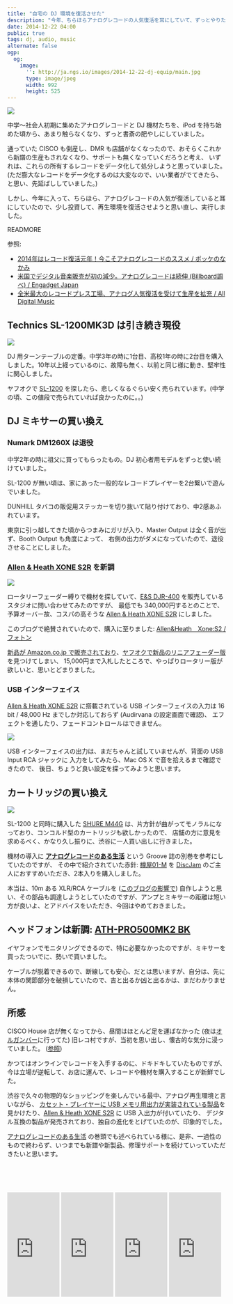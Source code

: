 ```yaml
---
title: "自宅の DJ 環境を復活させた"
description: "今年、ちらほらアナログレコードの人気復活を耳にしていて、ずっとやりたかった自宅の DJ 環境の復活をしました。"
date: 2014-12-22 04:00
public: true
tags: dj, audio, music
alternate: false
ogp:
  og:
    image:
      '': http://ja.ngs.io/images/2014-12-22-dj-equip/main.jpg
      type: image/jpeg
      width: 992
      height: 525
---
```


![](2014-12-22-dj-equip/main.jpg)

中学〜社会人初期に集めたアナログレコードと DJ 機材たちを、iPod を持ち始めた頃から、あまり触らなくなり、ずっと書斎の肥やしにしていました。

通っていた CISCO も倒産し、DMR も店舗がなくなったので、おそらくこれから新譜の生産もされなくなり、サポートも無くなっていくだろうと考え、
いずれは、これらの所有するレコードをデータ化して処分しようと思っていました。
(ただ膨大なレコードをデータ化するのは大変なので、いい業者がでてきたら、と思い、先延ばししていました。)

しかし、今年に入って、ちらほら、アナログレコードの人気が復活していると耳にしていたので、少し投資して、再生環境を復活させようと思い直し、実行しました。

READMORE

参照:

- [2014年はレコード復活元年！今こそアナログレコードのススメ / ポッケのなかみ](http://www.pocke.co.jp/blog/private/record-no-susume/)
- [米国でデジタル音楽販売が初の減少。アナログレコードは続伸 (Billboard調べ) / Engadget Japan](http://japanese.engadget.com/2014/01/04/digitalmusic/)
- [全米最大のレコードプレス工場、アナログ人気復活を受けて生産を拡充 / All Digital Music](http://jaykogami.com/2014/05/7343.html)

## Technics SL-1200MK3D は引き続き現役

![](2014-12-22-dj-equip/sl-1200.jpg)

DJ 用ターンテーブルの定番。中学3年の時に1台目、高校1年の時に2台目を購入しました。10年以上経っているのに、故障も無く、以前と同じ様に動き、堅牢性に関心しました。

ヤフオクで [SL-1200] を探したら、悲しくなるぐらい安く売られています。(中学の頃、この値段で売られていれば良かったのに。。)

## DJ ミキサーの買い換え

### Numark DM1260X は退役

中学2年の時に祖父に買ってもらったもの。DJ 初心者用モデルをずっと使い続けていました。

SL-1200 が無い頃は、家にあった一般的なレコードプレイヤーを2台繋いで遊んでいました。

DUNHILL タバコの販促用ステッカーを切り抜いて貼り付けており、中2感あふれています。

東京に引っ越してきた頃からつまみにガリが入り、Master Output は全く音が出ず、Booth Output も角度によって、
右側の出力がダメになっていたので、退役させることにしました。

### [Allen & Heath XONE S2R] を新調

![](2014-12-22-dj-equip/xone-s2.jpg)

ロータリーフェーダー縛りで機材を探していて、[E&S DJR-400] を販売しているスタジオに問い合わせてみたのですが、
最低でも 340,000円するとのことで、予算オーバー故、コスパの高そうな [Allen & Heath XONE S2R] にしました。

このブログで絶賛されていたので、購入に至りました: [Allen&Heath　Xone:S2 / フォトン](http://photonz.exblog.jp/19437769/)

[新品が Amazon.co.jp で販売されており][Allen & Heath XONE S2R]、[ヤフオクで新品のリニアフェーダー版]を見つけてしまい、
15,000円まで入札したところで、やっぱりロータリー版が欲しいと、思いとどまりました。

### USB インターフェイス

[Allen & Heath XONE S2R] に搭載されている USB インターフェイスの入力は 16 bit / 48,000 Hz までしか対応しておらず (Audirvana の設定画面で確認)、
エフェクトを通したり、フェードコントロールはできません。

![](2014-12-22-dj-equip/audirvana.png)

USB インターフェイスの出力は、まだちゃんと試していませんが、背面の USB Input RCA ジャックに 入力をしてみたら、Mac OS X で音を拾えるまで確認できたので、
後日、ちょうど良い設定を探ってみようと思います。

## カートリッジの買い換え

![](2014-12-22-dj-equip/m01.jpg)

SL-1200 と同時に購入した [SHURE M44G] は、片方針が曲がってモノラルになっており、コンコルド型のカートリッジも欲しかったので、
店舗の方に意見を求めるべく、かなり久し振りに、渋谷に一人買い出しに行きました。

機材の導入に **[アナログレコードのある生活]** という Groove 誌の別巻を参考にしていたのですが、
その中で紹介されていた赤針: [樽屋01-M] を [DiscJam] のご主人におすすめいただき、2本入りを購入しました。

本当は、10m ある XLR/RCA ケーブルを ([このブログの影響で](http://loveez.blog109.fc2.com/blog-entry-937.html)) 自作しようと思い、その部品も調達しようとしていたのですが、アンプとミキサーの距離は短い方が良いよ、とアドバイスをいただき、今回はやめておきました。

## ヘッドフォンは新調: [ATH-PRO500MK2 BK]

イヤフォンでモニタリングできるので、特に必要なかったのですが、ミキサーを買ったついでに、勢いで買いました。

ケーブルが脱着できるので、断線しても安心、だとは思いますが、自分は、先に本体の関節部分を破損していたので、吉と出るか凶と出るかは、まだわかりません。

## 所感

CISCO House 店が無くなってから、昼間はほとんど足を運ばなかった (夜は[オルガンバー]に行ってた) 旧レコ村ですが、当初を思い出し、懐古的な気分に浸っていました。
([参照](http://blogs.yahoo.co.jp/nextrecordsjapan/62208987.html))

かつてはオンラインでレコードを入手するのに、ドキドキしていたものですが、今は立場が逆転して、お店に運んで、レコードや機材を購入することが新鮮でした。

渋谷で久々の物理的なショッピングを楽しんでいる最中、アナログ再生環境と言いながら、
[カセット・プレイヤーに USB メモリ用出力が実装されている製品][400-MEDI007]を見かけたり、[Allen & Heath XONE S2R] に USB 入出力が付いていたり、
デジタル互換の製品が発売されており、独自の進化をとげていたのが、印象的でした。

[アナログレコードのある生活] の巻頭でも述べられている様に、是非、一過性のもので終わらず、いつまでも新譜や新製品、修理サポートを続けていっていただきたいと思います。

<br><br><br>

<iframe src="http://rcm-fe.amazon-adsystem.com/e/cm?lt1=_blank&bc1=000000&IS2=1&bg1=FFFFFF&fc1=000000&lc1=0000FF&t=atsushnagased-22&o=9&p=8&l=as4&m=amazon&f=ifr&ref=ss_til&asins=B004SGDYRS" style="width:120px;height:240px;" scrolling="no" marginwidth="0" marginheight="0" frameborder="0"></iframe>

<iframe src="http://rcm-fe.amazon-adsystem.com/e/cm?lt1=_blank&bc1=000000&IS2=1&bg1=FFFFFF&fc1=000000&lc1=0000FF&t=atsushnagased-22&o=9&p=8&l=as4&m=amazon&f=ifr&ref=ss_til&asins=B005W2EXKO" style="width:120px;height:240px;" scrolling="no" marginwidth="0" marginheight="0" frameborder="0"></iframe>

<iframe src="http://rcm-fe.amazon-adsystem.com/e/cm?lt1=_blank&bc1=000000&IS2=1&bg1=FFFFFF&fc1=000000&lc1=0000FF&t=atsushnagased-22&o=9&p=8&l=as4&m=amazon&f=ifr&ref=ss_til&asins=4845625350" style="width:120px;height:240px;" scrolling="no" marginwidth="0" marginheight="0" frameborder="0"></iframe>

<iframe src="http://rcm-fe.amazon-adsystem.com/e/cm?lt1=_blank&bc1=000000&IS2=1&bg1=FFFFFF&fc1=000000&lc1=0000FF&t=atsushnagased-22&o=9&p=8&l=as4&m=amazon&f=ifr&ref=ss_til&asins=B00008B5DZ" style="width:120px;height:240px;" scrolling="no" marginwidth="0" marginheight="0" frameborder="0"></iframe>


<img src="http://ad.jp.ap.valuecommerce.com/servlet/gifbanner?sid=2462325&pid=883185139" height="1" width="0" border="0">

[ヤフオクで新品のリニアフェーダー版]: http://page11.auctions.yahoo.co.jp/jp/auction/n138464133
[Allen & Heath XONE S2R]: http://www.amazon.co.jp/gp/product/B004SGDYRS/ref=as_li_ss_tl?ie=UTF8&camp=247&creative=7399&creativeASIN=B004SGDYRS&linkCode=as2&tag=atsushnagased-22
[SL-1200]: http://auctions.search.yahoo.co.jp/search?auccat=&p=SL-1200&tab_ex=commerce&ei=UTF-8&fr=auc_item
[E&S DJR-400]: http://www.electronique-spectacle.com/djr400.php
[アナログレコードのある生活]: http://www.amazon.co.jp/gp/product/4845625350/ref=as_li_ss_tl?ie=UTF8&camp=247&creative=7399&creativeASIN=4845625350&linkCode=as2&tag=atsushnagased-22
[SHURE M44G]: http://www.amazon.co.jp/gp/product/B0002BG13W/ref=as_li_ss_tl?ie=UTF8&camp=247&creative=7399&creativeASIN=B0002BG13W&linkCode=as2&tag=atsushnagased-22
[樽屋01-M]: http://discjam.jp/?pid=77464767
[ATH-PRO500MK2 BK]: http://www.amazon.co.jp/gp/product/B005W2EXKO/ref=as_li_ss_tl?ie=UTF8&camp=247&creative=7399&creativeASIN=B005W2EXKO&linkCode=as2&tag=atsushnagased-22
[400-MEDI007]: http://www.amazon.co.jp/gp/product/B00GXXHGE6/ref=as_li_ss_tl?ie=UTF8&camp=247&creative=7399&creativeASIN=B00GXXHGE6&linkCode=as2&tag=atsushnagased-22
[オルガンバー]: http://www.organ-b.net/
[DiscJam]: http://discjam.jp/
